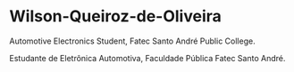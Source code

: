 # Wilson-Queiroz-de-Oliveira

Automotive Electronics Student, Fatec Santo André Public College.

Estudante de Eletrônica Automotiva, Faculdade Pública Fatec Santo André.
